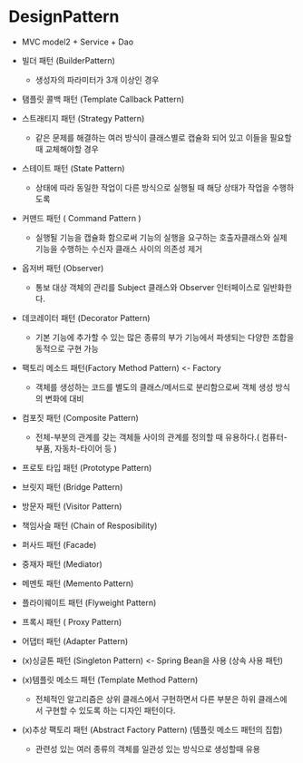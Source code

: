 # DesignPattern
- MVC model2 + Service + Dao
- 빌더 패턴 (BuilderPattern)
    - 생성자의 파라미터가 3개 이상인 경우
- 탬플릿 콜백 패턴 (Template Callback Pattern)  
- 스트래티지 패턴 (Strategy Pattern)
    - 같은 문제를 해결하는 여러 방식이 클래스별로 캡슐화 되어 있고 이들을 필요할 때 교체해야할 경우
- 스테이트 패턴 (State Pattern)
    - 상태에 따라 동일한 작업이 다른 방식으로 실행될 때 해당 상태가 작업을 수행하도록 
- 커맨드 패턴 ( Command Pattern )
    - 실행될 기능을 캡슐화 함으로써 기능의 실행을 요구하는 호출자클래스와 실제 기능을 수행하는 수신자 클래스 사이의 의존성 제거
- 옵저버 패턴 (Observer)
    - 통보 대상 객체의 관리를 Subject 클래스와 Observer 인터페이스로 일반화한다.
- 데코레이터 패턴 (Decorator Pattern)
    - 기본 기능에 추가할 수 있는 많은 종류의 부가 기능에서 파생되는 다양한 조합을 동적으로 구현 가능
- 팩토리 메소드 패턴(Factory Method Pattern) <- Factory
    - 객체를 생성하는 코드를 별도의 클래스/메서드로 분리함으로써 객체 생성 방식의 변화에 대비
- 컴포짓 패턴 (Composite Pattern)
    - 전체-부분의 관계를 갖는 객체들 사이의 관계를 정의할 때 유용하다.( 컴퓨터-부품, 자동차-타이어 등 )
- 프로토 타입 패턴 (Prototype Pattern)
- 브릿지 패턴 (Bridge Pattern)
- 방문자 패턴 (Visitor Pattern)
- 책임사슬 패턴 (Chain of Resposibility)
- 퍼사드 패턴 (Facade)
- 중재자 패턴 (Mediator)
- 메멘토 패턴 (Memento Pattern)
- 플라이웨이트 패턴 (Flyweight Pattern)
- 프록시 패턴 ( Proxy Pattern)
- 어댑터 패턴 (Adapter Pattern)

- (x)싱글톤 패턴 (Singleton Pattern) <- Spring Bean을 사용
(상속 사용 패턴)
- (x)템플릿 메소드 패턴 (Template Method Pattern)
    - 전체적인 알고리즘은 상위 클래스에서 구현하면서 다른 부분은 하위 클래스에서 구현할 수 있도록 하는 디자인 패턴이다.
- (x)추상 팩토리 패턴 (Abstract Factory Pattern) (템플릿 메소드 패턴의 집합)
    - 관련성 있는 여러 종류의 객체를 일관성 있는 방식으로 생성할때 유용
    
